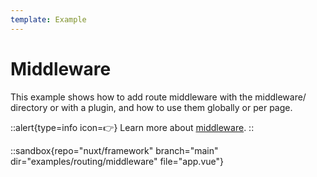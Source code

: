 ```yaml
---
template: Example
---
```


# Middleware

This example shows how to add route middleware with the middleware/ directory or with a plugin, and how to use them globally or per page.

::alert{type=info icon=👉}
Learn more about [middleware](/guide/directory-structure/middleware).
::

::sandbox{repo="nuxt/framework" branch="main" dir="examples/routing/middleware" file="app.vue"}
